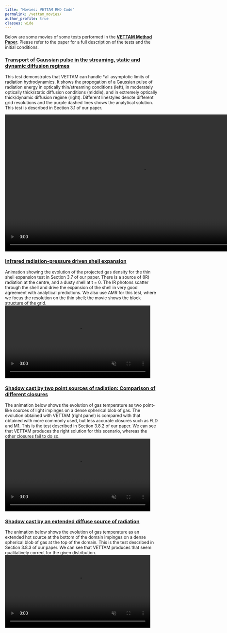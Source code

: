 ```yaml
---
title: "Movies: VETTAM RHD Code"
permalink: /vettam_movies/
author_profile: true
classes: wide
---
```


Below are some movies of some tests performed in the [**VETTAM Method Paper**](https://ui.adsabs.harvard.edu/abs/2022MNRAS.512..401M/abstract). Please refer to the paper for a full description of the tests and the initial conditions.

<h3><u>
  Transport of Gaussian pulse in the streaming, static and dynamic diffusion regimes
</u> </h3>

This test demonstrates that VETTAM can handle *all asymptotic limits of radiation hydrodynamics. It shows the propogation of a Gaussian pulse of radiation energy in optically thin/streaming conditions (left), in moderately optically thick/static diffusion conditions (middle), and in extremely optically thick/dynamic diffusion regime (right). Different linestyles denote different grid resolutions and the purple dashed lines shows the analytical solution. This test is described in Section 3.1 of our paper.

<video muted controls width="900" controls="controls">
  <source src="/assets/videos/GaussianPulse.mp4" type="video/mp4" caption="GaussianPulse" allowfullscreen>
  This video cannot be played.
</video>

<h3><u>
  Infrared radiation-pressure driven shell expansion
</u> </h3>

Animation showing the evolution of the projected gas density for the thin shell expansion test in Section 3.7 of our paper. There is a source of (IR) radiation at the centre, and a dusty shell at t = 0. The IR photons scatter through the shell and drive the expansion of the shell in very good agreement with analytical predictions. We also use AMR for this test, where we focus the resolution on the thin shell; the movie shows the block structure of the grid.
<video muted controls width="95%" controls="controls" loop>
  <source src="/assets/videos/ThinShell_Movie.mp4" type="video/mp4">
</video>

<h3><u>
  Shadow cast by two point sources of radiation: Comparison of different closures
</u> </h3>

The animation below shows the evolution of gas temperature as two point-like sources of light impinges on a dense spherical blob of gas. The evolution obtained with VETTAM (right panel) is compared with that obtained with more commonly used, but less accurate closures such as FLD and M1. This is the test described in Section 3.8.2 of our paper. We can see that VETTAM produces the right solution for this scenario, whereas the other closures fail to do so.
<video muted controls width="95%" controls="controls" loop>
  <source src="/assets/videos/temp_comparemethods.mp4" type="video/mp4">
</video>


<h3><u>
  Shadow cast by an extended diffuse source of radiation
</u> </h3>

The animation below shows the evolution of gas temperature as an extended hot source at the bottom of the domain impinges on a dense spherical blob of gas at the top of the domain. This is the test described in Section 3.8.3 of our paper. We can see that VETTAM produces that seem qualitatively correct for the given distribution.
<video muted controls width="95%" controls="controls" loop>
  <source src="/assets/videos/temp_nSide4.mp4" type="video/mp4">
</video>

